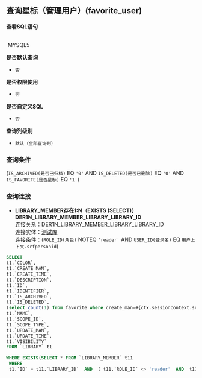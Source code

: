 ## 查询星标（管理用户）(favorite_user) <!-- {docsify-ignore-all} -->



<p class="panel-title"><b>查看SQL语句</b></p>
<br>

<el-row>
&nbsp;<el-tag @click="MYSQL5 = true">MYSQL5</el-tag>
</el-row>

<br>
<p class="panel-title"><b>是否默认查询</b></p>

* `否`

<p class="panel-title"><b>是否权限使用</b></p>

* `否`

<p class="panel-title"><b>是否自定义SQL</b></p>

* `否`

<p class="panel-title"><b>查询列级别</b></p>

* `默认（全部查询列）`



### 查询条件

(`IS_ARCHIVED(是否已归档)` EQ `'0'` AND `IS_DELETED(是否已删除)` EQ `'0'` AND `IS_FAVORITE(是否星标)` EQ `'1'`)



### 查询连接
* **LIBRARY_MEMBER存在1:N（EXISTS (SELECT)）DER1N_LIBRARY_MEMBER_LIBRARY_LIBRARY_ID**<br>
连接关系：[DER1N_LIBRARY_MEMBER_LIBRARY_LIBRARY_ID](der/DER1N_LIBRARY_MEMBER_LIBRARY_LIBRARY_ID)<br>
连接实体：[测试库](module/TestMgmt/library)<br>
连接条件：(`ROLE_ID(角色)` NOTEQ `'reader'` AND `USER_ID(登录名)` EQ `用户上下文.srfpersonid`)<br>




<el-dialog v-model="MYSQL5" title="MYSQL5">

```sql
SELECT
t1.`COLOR`,
t1.`CREATE_MAN`,
t1.`CREATE_TIME`,
t1.`DESCRIPTION`,
t1.`ID`,
t1.`IDENTIFIER`,
t1.`IS_ARCHIVED`,
t1.`IS_DELETED`,
(select count(1) from favorite where create_man=#{ctx.sessioncontext.srfpersonid} and OWNER_ID=t1.`ID` ) AS `IS_FAVORITE`,
t1.`NAME`,
t1.`SCOPE_ID`,
t1.`SCOPE_TYPE`,
t1.`UPDATE_MAN`,
t1.`UPDATE_TIME`,
t1.`VISIBILITY`
FROM `LIBRARY` t1 

WHERE EXISTS(SELECT * FROM `LIBRARY_MEMBER` t11 
 WHERE 
 t1.`ID` = t11.`LIBRARY_ID`  AND  ( t11.`ROLE_ID` <> 'reader'  AND  t11.`USER_ID` = #{ctx.sessioncontext.srfpersonid} ) ) AND ( t1.`IS_ARCHIVED` = 0  AND  t1.`IS_DELETED` = 0  AND  (select count(1) from favorite where create_man=#{ctx.sessioncontext.srfpersonid} and OWNER_ID=t1.`ID` ) = '1' )
```

</el-dialog>

<script>
 const { createApp } = Vue
  createApp({
    data() {
      return {
                MYSQL5 : false
        
      }
    },
    methods: {
    }
  }).use(ElementPlus).mount('#app')
</script>
